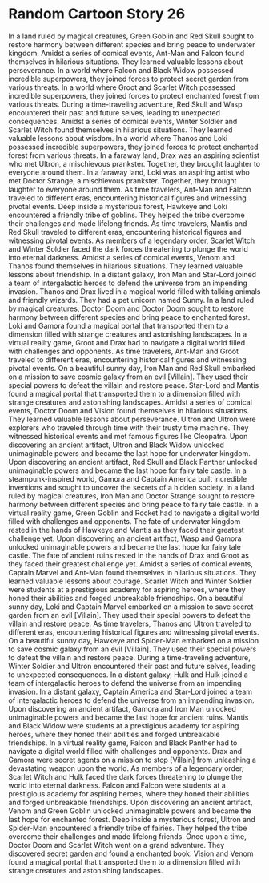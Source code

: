 # Random Cartoon Story 26

In a land ruled by magical creatures, Green Goblin and Red Skull sought to restore harmony between different species and bring peace to underwater kingdom.
Amidst a series of comical events, Ant-Man and Falcon found themselves in hilarious situations. They learned valuable lessons about perseverance.
In a world where Falcon and Black Widow possessed incredible superpowers, they joined forces to protect secret garden from various threats.
In a world where Groot and Scarlet Witch possessed incredible superpowers, they joined forces to protect enchanted forest from various threats.
During a time-traveling adventure, Red Skull and Wasp encountered their past and future selves, leading to unexpected consequences.
Amidst a series of comical events, Winter Soldier and Scarlet Witch found themselves in hilarious situations. They learned valuable lessons about wisdom.
In a world where Thanos and Loki possessed incredible superpowers, they joined forces to protect enchanted forest from various threats.
In a faraway land, Drax was an aspiring scientist who met Ultron, a mischievous prankster. Together, they brought laughter to everyone around them.
In a faraway land, Loki was an aspiring artist who met Doctor Strange, a mischievous prankster. Together, they brought laughter to everyone around them.
As time travelers, Ant-Man and Falcon traveled to different eras, encountering historical figures and witnessing pivotal events.
Deep inside a mysterious forest, Hawkeye and Loki encountered a friendly tribe of goblins. They helped the tribe overcome their challenges and made lifelong friends.
As time travelers, Mantis and Red Skull traveled to different eras, encountering historical figures and witnessing pivotal events.
As members of a legendary order, Scarlet Witch and Winter Soldier faced the dark forces threatening to plunge the world into eternal darkness.
Amidst a series of comical events, Venom and Thanos found themselves in hilarious situations. They learned valuable lessons about friendship.
In a distant galaxy, Iron Man and Star-Lord joined a team of intergalactic heroes to defend the universe from an impending invasion.
Thanos and Drax lived in a magical world filled with talking animals and friendly wizards. They had a pet unicorn named Sunny.
In a land ruled by magical creatures, Doctor Doom and Doctor Doom sought to restore harmony between different species and bring peace to enchanted forest.
Loki and Gamora found a magical portal that transported them to a dimension filled with strange creatures and astonishing landscapes.
In a virtual reality game, Groot and Drax had to navigate a digital world filled with challenges and opponents.
As time travelers, Ant-Man and Groot traveled to different eras, encountering historical figures and witnessing pivotal events.
On a beautiful sunny day, Iron Man and Red Skull embarked on a mission to save cosmic galaxy from an evil [Villain]. They used their special powers to defeat the villain and restore peace.
Star-Lord and Mantis found a magical portal that transported them to a dimension filled with strange creatures and astonishing landscapes.
Amidst a series of comical events, Doctor Doom and Vision found themselves in hilarious situations. They learned valuable lessons about perseverance.
Ultron and Ultron were explorers who traveled through time with their trusty time machine. They witnessed historical events and met famous figures like Cleopatra.
Upon discovering an ancient artifact, Ultron and Black Widow unlocked unimaginable powers and became the last hope for underwater kingdom.
Upon discovering an ancient artifact, Red Skull and Black Panther unlocked unimaginable powers and became the last hope for fairy tale castle.
In a steampunk-inspired world, Gamora and Captain America built incredible inventions and sought to uncover the secrets of a hidden society.
In a land ruled by magical creatures, Iron Man and Doctor Strange sought to restore harmony between different species and bring peace to fairy tale castle.
In a virtual reality game, Green Goblin and Rocket had to navigate a digital world filled with challenges and opponents.
The fate of underwater kingdom rested in the hands of Hawkeye and Mantis as they faced their greatest challenge yet.
Upon discovering an ancient artifact, Wasp and Gamora unlocked unimaginable powers and became the last hope for fairy tale castle.
The fate of ancient ruins rested in the hands of Drax and Groot as they faced their greatest challenge yet.
Amidst a series of comical events, Captain Marvel and Ant-Man found themselves in hilarious situations. They learned valuable lessons about courage.
Scarlet Witch and Winter Soldier were students at a prestigious academy for aspiring heroes, where they honed their abilities and forged unbreakable friendships.
On a beautiful sunny day, Loki and Captain Marvel embarked on a mission to save secret garden from an evil [Villain]. They used their special powers to defeat the villain and restore peace.
As time travelers, Thanos and Ultron traveled to different eras, encountering historical figures and witnessing pivotal events.
On a beautiful sunny day, Hawkeye and Spider-Man embarked on a mission to save cosmic galaxy from an evil [Villain]. They used their special powers to defeat the villain and restore peace.
During a time-traveling adventure, Winter Soldier and Ultron encountered their past and future selves, leading to unexpected consequences.
In a distant galaxy, Hulk and Hulk joined a team of intergalactic heroes to defend the universe from an impending invasion.
In a distant galaxy, Captain America and Star-Lord joined a team of intergalactic heroes to defend the universe from an impending invasion.
Upon discovering an ancient artifact, Gamora and Iron Man unlocked unimaginable powers and became the last hope for ancient ruins.
Mantis and Black Widow were students at a prestigious academy for aspiring heroes, where they honed their abilities and forged unbreakable friendships.
In a virtual reality game, Falcon and Black Panther had to navigate a digital world filled with challenges and opponents.
Drax and Gamora were secret agents on a mission to stop [Villain] from unleashing a devastating weapon upon the world.
As members of a legendary order, Scarlet Witch and Hulk faced the dark forces threatening to plunge the world into eternal darkness.
Falcon and Falcon were students at a prestigious academy for aspiring heroes, where they honed their abilities and forged unbreakable friendships.
Upon discovering an ancient artifact, Venom and Green Goblin unlocked unimaginable powers and became the last hope for enchanted forest.
Deep inside a mysterious forest, Ultron and Spider-Man encountered a friendly tribe of fairies. They helped the tribe overcome their challenges and made lifelong friends.
Once upon a time, Doctor Doom and Scarlet Witch went on a grand adventure. They discovered secret garden and found a enchanted book.
Vision and Venom found a magical portal that transported them to a dimension filled with strange creatures and astonishing landscapes.